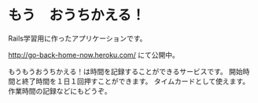 もう　おうちかえる！
======================
Rails学習用に作ったアプリケーションです。

http://go-back-home-now.heroku.com/ にて公開中。

もうもうおうちかえる！は時間を記録することができるサービスです。
開始時間と終了時間を１日１回押すことができます。
タイムカードとして使えます。作業時間の記録などにもどうぞ。

